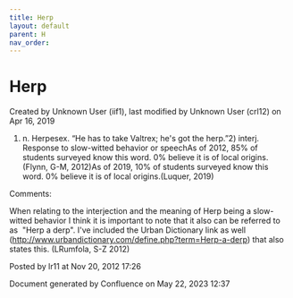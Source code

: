```yaml
---
title: Herp
layout: default
parent: H
nav_order:
---
```


# Herp

Created by  Unknown User (iif1), last modified by  Unknown User (crl12) on Apr 16, 2019

1) n. Herpesex. “He has to take Valtrex; he's got the herp.”2) interj. Response to slow-witted behavior or speechAs of 2012, 85% of students surveyed know this word. 0% believe it is of local origins.(Flynn, G-M, 2012)As of 2019, 10% of students surveyed know this word. 0% believe it is of local origins.(Luquer, 2019)

Comments:

When relating to the interjection and the meaning of Herp being a slow-witted behavior I think it is important to note that it also can be referred to as  &quot;Herp a derp&quot;. I've included the Urban Dictionary link as well (http://www.urbandictionary.com/define.php?term=Herp-a-derp) that also states this. (LRumfola, S-Z 2012)

Posted by lr11 at Nov 20, 2012 17:26

Document generated by Confluence on May 22, 2023 12:37


